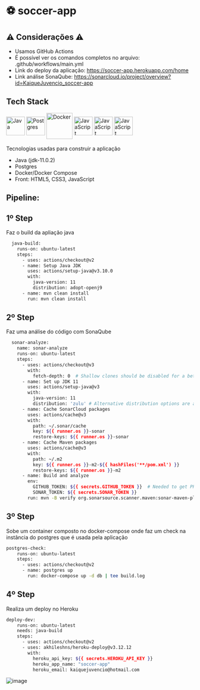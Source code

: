 # :soccer: soccer-app 

## :warning: Considerações :warning:
- Usamos GitHub Actions
- É possível ver os comandos completos no arquivo: .github/workflows/main.yml
- Link do deploy da aplicação: https://soccer-app.herokuapp.com/home
- Link análise SonaQube: https://sonarcloud.io/project/overview?id=KaiqueJuvencio_soccer-app


## Tech Stack

<div style="display: inline_block">
    <img align="center" alt="Java" height="50" width="50" src="https://cdn.jsdelivr.net/gh/devicons/devicon/icons/java/java-original.svg">
    <img align="center" alt="Postgres" height="50" width="50"  src="https://cdn.jsdelivr.net/gh/devicons/devicon/icons/postgresql/postgresql-original.svg" />
    <img align="center" alt="Docker" height="70" width="70" src="https://cdn.jsdelivr.net/gh/devicons/devicon/icons/docker/docker-original.svg" />
    <img align="center" alt="JavaScript" height="50" width="50" src="https://cdn.jsdelivr.net/gh/devicons/devicon/icons/javascript/javascript-original.svg" />
    <img align="center" alt="JavaScript" height="50" width="50" src="https://cdn.jsdelivr.net/gh/devicons/devicon/icons/html5/html5-original.svg" />
    <img align="center" alt="JavaScript" height="50" width="50" src="https://cdn.jsdelivr.net/gh/devicons/devicon/icons/css3/css3-original.svg" />    
</div>
<br>
Tecnologias usadas para construir a aplicação

- Java (jdk-11.0.2)
- Postgres
- Docker/Docker Compose
- Front: HTML5, CSS3, JavaScript

## Pipeline:

## 1º Step
Faz o build da apliação java
```bash
  java-build:
    runs-on: ubuntu-latest
    steps:
      - uses: actions/checkout@v2
      - name: Setup Java JDK
        uses: actions/setup-java@v3.10.0
        with:
          java-version: 11
          distribution: adopt-openj9
      - name: mvn clean install
        run: mvn clean install    
```

## 2º Step
Faz uma análise do código com SonaQube
```bash
  sonar-analyze:
    name: sonar-analyze
    runs-on: ubuntu-latest
    steps:
      - uses: actions/checkout@v3
        with:
          fetch-depth: 0  # Shallow clones should be disabled for a better relevancy of analysis
      - name: Set up JDK 11
        uses: actions/setup-java@v3
        with:
          java-version: 11
          distribution: 'zulu' # Alternative distribution options are available.
      - name: Cache SonarCloud packages
        uses: actions/cache@v3
        with:
          path: ~/.sonar/cache
          key: ${{ runner.os }}-sonar
          restore-keys: ${{ runner.os }}-sonar
      - name: Cache Maven packages
        uses: actions/cache@v3
        with:
          path: ~/.m2
          key: ${{ runner.os }}-m2-${{ hashFiles('**/pom.xml') }}
          restore-keys: ${{ runner.os }}-m2
      - name: Build and analyze
        env:
          GITHUB_TOKEN: ${{ secrets.GITHUB_TOKEN }}  # Needed to get PR information, if any
          SONAR_TOKEN: ${{ secrets.SONAR_TOKEN }}
        run: mvn -B verify org.sonarsource.scanner.maven:sonar-maven-plugin:sonar -Dsonar.projectKey=KaiqueJuvencio_soccer-app  
```

## 3º Step
Sobe um container composto no docker-compose onde faz um check na instância do postgres que é usada pela aplicação
```bash
postgres-check:
    runs-on: ubuntu-latest
    steps:
      - uses: actions/checkout@v2
      - name: postgres up
        run: docker-compose up -d db | tee build.log
```

## 4º Step
Realiza um deploy no Heroku
```bash
deploy-dev:
    runs-on: ubuntu-latest
    needs: java-build
    steps:
      - uses: actions/checkout@v2
      - uses: akhileshns/heroku-deploy@v3.12.12
        with: 
          heroku_api_key: ${{ secrets.HEROKU_API_KEY }}
          heroku_app_name: "soccer-app"
          heroku_email: kaiquejuvencio@hotmail.com
```

![image](https://user-images.githubusercontent.com/39711228/226448529-576aa6c8-048f-4992-a58f-f547b360f3a5.png)



